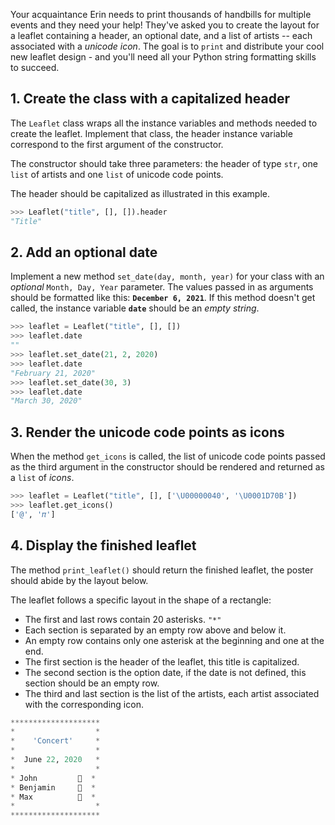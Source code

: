 Your acquaintance Erin needs to print thousands of handbills for multiple events and they need your help! They've asked you to create the layout for a leaflet containing a header, an optional date, and a list of artists -- each associated with a _unicode icon_. The goal is to `print` and distribute your cool new leaflet design - and you'll need all your Python string formatting skills to succeed.

## 1. Create the class with a capitalized header

The `Leaflet` class wraps all the instance variables and methods needed to create the leaflet. Implement that class, the header instance variable correspond to the first argument of the constructor.

The constructor should take three parameters: the header of type `str`, one `list` of artists and one `list` of unicode code points.

The header should be capitalized as illustrated in this example.

```python
>>> Leaflet("title", [], []).header
"Title"
```

## 2. Add an optional date

Implement a new method `set_date(day, month, year)` for your class with an _optional_ `Month, Day, Year` parameter. The values passed in as arguments should be formatted like this: **`December 6, 2021`**. If this method doesn't get called, the instance variable **`date`** should be an _empty string_.

```python
>>> leaflet = Leaflet("title", [], [])
>>> leaflet.date
""
>>> leaflet.set_date(21, 2, 2020)
>>> leaflet.date
"February 21, 2020"
>>> leaflet.set_date(30, 3)
>>> leaflet.date
"March 30, 2020"
```

## 3. Render the unicode code points as icons

When the method `get_icons` is called, the list of unicode code points passed as the third argument in the constructor should be rendered and returned as a `list` of _icons_.

```python
>>> leaflet = Leaflet("title", [], ['\U00000040', '\U0001D70B'])
>>> leaflet.get_icons()
['@', '𝜋']
```

## 4. Display the finished leaflet

The method `print_leaflet()` should return the finished leaflet, the poster should abide by the layout below.

The leaflet follows a specific layout in the shape of a rectangle:

- The first and last rows contain 20 asterisks. `"*"`
- Each section is separated by an empty row above and below it.
- An empty row contains only one asterisk at the beginning and one at the end.
- The first section is the header of the leaflet, this title is capitalized.
- The second section is the option date, if the date is not defined, this section should be an empty row.
- The third and last section is the list of the artists, each artist associated with the corresponding icon.

```python
********************
*                  *
*    'Concert'     *
*                  *
*  June 22, 2020   *
*                  *
* John         🎸  *
* Benjamin     🎤  *
* Max          🎹  *
*                  *
********************
```
